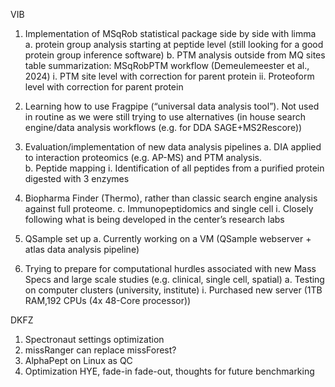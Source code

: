 VIB

1.	Implementation of MSqRob statistical package side by side with limma 
a.	protein group analysis starting at peptide level (still looking for a good protein group inference software)
b.	PTM analysis outside from MQ sites table summarization: 
MSqRobPTM workflow (Demeulemeester et al., 2024)
i.	PTM site level with correction for parent protein
ii.	Proteoform level with correction for parent protein

2.	Learning how to use Fragpipe (“universal data analysis tool”). Not used in routine as we were still trying to use alternatives (in house search engine/data analysis workflows (e.g. for DDA SAGE+MS2Rescore)) 

3.	Evaluation/implementation of new data analysis pipelines
a.	DIA applied to interaction proteomics (e.g. AP-MS) and PTM analysis.  
b.	Peptide mapping
i.	Identification of all peptides from a purified protein digested with 3 enzymes
1.	Biopharma Finder (Thermo), rather than classic search engine analysis against full proteome. 
c.	Immunopeptidomics and single cell
i.	Closely following what is being developed in the center’s research labs

4.	QSample set up
a.	Currently working on a VM (QSample webserver + atlas data analysis pipeline)

5.	Trying to prepare for computational hurdles associated with new Mass Specs and large scale studies (e.g. clinical, single cell, spatial)
a.	Testing on computer clusters (university, institute)
i.	Purchased new server (1TB RAM,192 CPUs (4x 48-Core processor))


 DKFZ

 1. Spectronaut settings optimization
 3. missRanger can replace missForest?
 4. AlphaPept on Linux as QC
 5. Optimization HYE, fade-in fade-out, thoughts for future benchmarking
